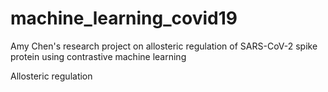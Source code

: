 # machine_learning_covid19
Amy Chen's research project on allosteric regulation of SARS-CoV-2 spike protein using contrastive machine learning 

Allosteric regulation
